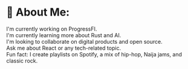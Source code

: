 # 💫 About Me:
I'm currently working on ProgressFI.<br>I'm currently learning more about Rust and AI. <br>I'm looking to collaborate on digital products and open source.<br>Ask me about React or any tech-related topic.<br>Fun fact: I create playlists on Spotify, a mix of hip-hop, Naija jams, and classic rock. 


